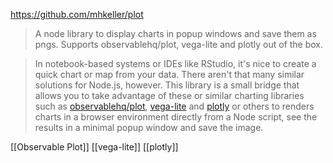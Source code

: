https://github.com/mhkeller/plot

> A node library to display charts in popup windows and save them as pngs. Supports observablehq/plot, vega-lite and plotly out of the box.

> In notebook-based systems or IDEs like RStudio, it's nice to create a quick chart or map from your data. There aren't that many similar solutions for Node.js, however. This library is a small bridge that allows you to take advantage of these or similar charting libraries such as [observablehq/plot](https://observablehq.com/@observablehq/plot), [vega-lite](https://vega.github.io/vega-lite/) and [plotly](https://plotly.com/javascript/) or others to renders charts in a browser environment directly from a Node script, see the results in a minimal popup window and save the image.

[[Observable Plot]] [[vega-lite]] [[plotly]]